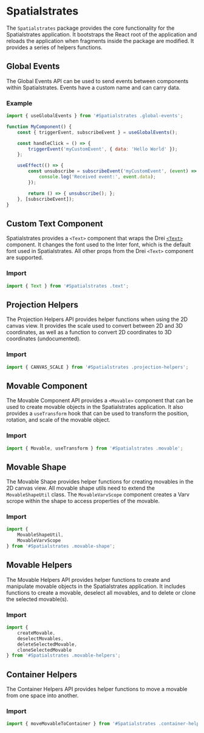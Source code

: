 # Spatialstrates

The `Spatialstrates` package provides the core functionality for the Spatialstrates application. It bootstraps the React root of the application and reloads the application when fragments inside the package are modified. It provides a series of helpers functions.


## Global Events

The Global Events API can be used to send events between components within Spatialstrates. Events have a custom name and can carry data.

### Example

```js
import { useGlobalEvents } from '#Spatialstrates .global-events';

function MyComponent() {
    const { triggerEvent, subscribeEvent } = useGlobalEvents();

    const handleClick = () => {
        triggerEvent('myCustomEvent', { data: 'Hello World' });
    };

    useEffect(() => {
        const unsubscribe = subscribeEvent('myCustomEvent', (event) => {
            console.log('Received event:', event.data);
        });

        return () => { unsubscribe(); };
    }, [subscribeEvent]);
}
```


## Custom Text Component

Spatialstrates provides a `<Text>` component that wraps the Drei [`<Text>`](https://drei.docs.pmnd.rs/abstractions/text) component. It changes the font used to the Inter font, which is the default font used in Spatialstrates. All other props from the Drei `<Text>` component are supported.

### Import

```js
import { Text } from '#Spatialstrates .text';
```


## Projection Helpers

The Projection Helpers API provides helper functions when using the 2D canvas view. It provides the scale used to convert between 2D and 3D coordinates, as well as a function to convert 2D coordinates to 3D coordinates (undocumented).

### Import

```js
import { CANVAS_SCALE } from '#Spatialstrates .projection-helpers';
```


## Movable Component

The Movable Component API provides a `<Movable>` component that can be used to create movable objects in the Spatialstrates application. It also provides a `useTransform` hook that can be used to transform the position, rotation, and scale of the movable object.

### Import

```js
import { Movable, useTransform } from '#Spatialstrates .movable';
```


## Movable Shape

The Movable Shape provides helper functions for creating movables in the 2D canvas view. All movable shape utils need to extend the `MovableShapeUtil` class. The `MovableVarvScope` component creates a Varv scrope within the shape to access properties of the movable.

### Import

```js
import {
    MovableShapeUtil,
    MovableVarvScope
} from '#Spatialstrates .movable-shape';
```


## Movable Helpers

The Movable Helpers API provides helper functions to create and manipulate movable objects in the Spatialstrates application. It includes functions to create a movable, deselect all movables, and to delete or clone the selected movable(s).

### Import

```js
import {
    createMovable,
    deselectMovables,
    deleteSelectedMovable,
    cloneSelectedMovable
} from '#Spatialstrates .movable-helpers';
```


## Container Helpers

The Container Helpers API provides helper functions to move a movable from one space into another.

### Import

```js
import { moveMovableToContainer } from '#Spatialstrates .container-helpers';
```
